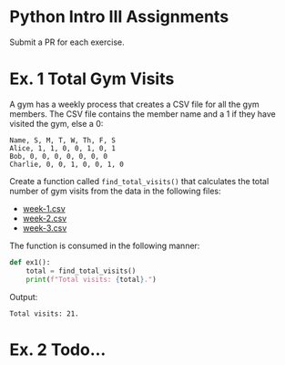 # Python Intro III Assignments
Submit a PR for each exercise.

# Ex. 1 Total Gym Visits
A gym has a weekly process that creates a CSV file for all the gym members.  The CSV file contains the member name and a
1 if they have visited the gym, else a 0:

```
Name, S, M, T, W, Th, F, S
Alice, 1, 1, 0, 0, 1, 0, 1
Bob, 0, 0, 0, 0, 0, 0, 0
Charlie, 0, 0, 1, 0, 0, 1, 0
```

Create a function called `find_total_visits()` that calculates the total number of gym visits from the data in the following files:
- [week-1.csv](week-1.csv)
- [week-2.csv](week-2.csv)
- [week-3.csv](week-3.csv)

The function is consumed in the following manner:

```python
def ex1():
    total = find_total_visits()
    print(f"Total visits: {total}.")
```

Output:
```
Total visits: 21.
```

# Ex. 2 Todo...



